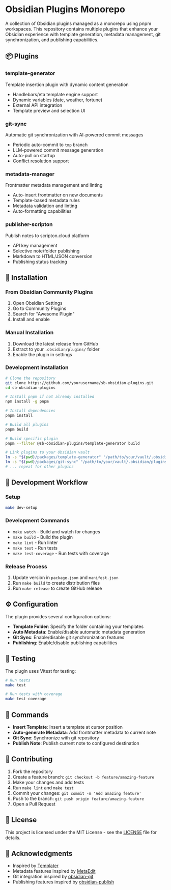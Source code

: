 # Obsidian Plugins Monorepo

A collection of Obsidian plugins managed as a monorepo using pnpm workspaces. This repository contains multiple plugins that enhance your Obsidian experience with template generation, metadata management, git synchronization, and publishing capabilities.

## 📦 Plugins

### template-generator

Template insertion plugin with dynamic content generation

- Handlebars/eta template engine support
- Dynamic variables (date, weather, fortune)
- External API integration
- Template preview and selection UI

### git-sync

Automatic git synchronization with AI-powered commit messages

- Periodic auto-commit to `tmp` branch
- LLM-powered commit message generation
- Auto-pull on startup
- Conflict resolution support

### metadata-manager

Frontmatter metadata management and linting

- Auto-insert frontmatter on new documents
- Template-based metadata rules
- Metadata validation and linting
- Auto-formatting capabilities

### publisher-scripton

Publish notes to scripton.cloud platform

- API key management
- Selective note/folder publishing
- Markdown to HTML/JSON conversion
- Publishing status tracking

## 🚀 Installation

### From Obsidian Community Plugins

1. Open Obsidian Settings
2. Go to Community Plugins
3. Search for "Awesome Plugin"
4. Install and enable

### Manual Installation

1. Download the latest release from GitHub
2. Extract to your `.obsidian/plugins/` folder
3. Enable the plugin in settings

### Development Installation

```bash
# Clone the repository
git clone https://github.com/yourusername/sb-obsidian-plugins.git
cd sb-obsidian-plugins

# Install pnpm if not already installed
npm install -g pnpm

# Install dependencies
pnpm install

# Build all plugins
pnpm build

# Build specific plugin
pnpm --filter @sb-obsidian-plugins/template-generator build

# Link plugins to your Obsidian vault
ln -s "$(pwd)/packages/template-generator" "/path/to/your/vault/.obsidian/plugins/template-generator"
ln -s "$(pwd)/packages/git-sync" "/path/to/your/vault/.obsidian/plugins/git-sync"
# ... repeat for other plugins
```

## 🔄 Development Workflow

### Setup

```bash
make dev-setup
```

### Development Commands

- `make watch` - Build and watch for changes
- `make build` - Build the plugin
- `make lint` - Run linter
- `make test` - Run tests
- `make test-coverage` - Run tests with coverage

### Release Process

1. Update version in `package.json` and `manifest.json`
2. Run `make build` to create distribution files
3. Run `make release` to create GitHub release

## ⚙️ Configuration

The plugin provides several configuration options:

- **Template Folder**: Specify the folder containing your templates
- **Auto Metadata**: Enable/disable automatic metadata generation
- **Git Sync**: Enable/disable git synchronization features
- **Publishing**: Enable/disable publishing capabilities

## 🧪 Testing

The plugin uses Vitest for testing:

```bash
# Run tests
make test

# Run tests with coverage
make test-coverage
```

## 📝 Commands

- **Insert Template**: Insert a template at cursor position
- **Auto-generate Metadata**: Add frontmatter metadata to current note
- **Git Sync**: Synchronize with git repository
- **Publish Note**: Publish current note to configured destination

## 🤝 Contributing

1. Fork the repository
2. Create a feature branch: `git checkout -b feature/amazing-feature`
3. Make your changes and add tests
4. Run `make lint` and `make test`
5. Commit your changes: `git commit -m 'Add amazing feature'`
6. Push to the branch: `git push origin feature/amazing-feature`
7. Open a Pull Request

## 📄 License

This project is licensed under the MIT License - see the [LICENSE](LICENSE) file for details.

## 🙏 Acknowledgments

- Inspired by [Templater](https://github.com/SilentVoid13/Templater)
- Metadata features inspired by [MetaEdit](https://github.com/chhoumann/MetaEdit)
- Git integration inspired by [obsidian-git](https://github.com/denolehov/obsidian-git)
- Publishing features inspired by [obsidian-publish](https://github.com/obsidianmd/obsidian-releases)
